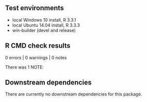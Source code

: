 ## Test environments
* local Windows 10 install, R 3.3.1
* local Ubuntu 14.04 install, R 3.3.3
* win-builder (devel and release) 

## R CMD check results
0 errors | 0 warnings | 0 notes

There was 1 NOTE: 
  
## Downstream dependencies
There are currently no downstream dependencies for this package.
